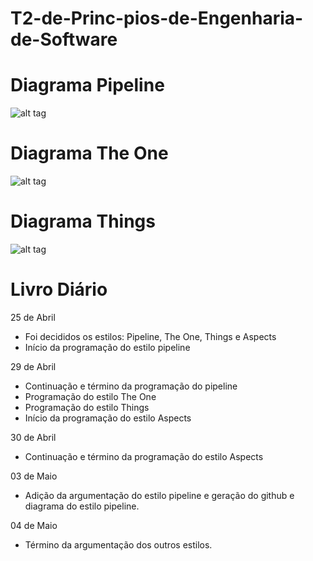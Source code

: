 # T2-de-Princ-pios-de-Engenharia-de-Software

# Diagrama Pipeline
![alt tag](https://raw.githubusercontent.com/HipsterHiken/T2-de-Princ-pios-de-Engenharia-de-Software/master/Diagrama%20Princípios%20de%20Engenharia%20de%20Software%20G1.png)

# Diagrama The One
![alt tag](https://raw.githubusercontent.com/HipsterHiken/T2-de-Princ-pios-de-Engenharia-de-Software/master/DiagramaTheOne.png)

# Diagrama Things
![alt tag](https://raw.githubusercontent.com/HipsterHiken/T2-de-Princ-pios-de-Engenharia-de-Software/master/DiagramaThings.png)

# Livro Diário

25 de Abril

- Foi decididos os estilos: Pipeline, The One, Things e Aspects
- Início da programação do estilo pipeline

29 de Abril

- Continuação e término da programação do pipeline
- Programação do estilo The One
- Programação do estilo Things
- Início da programação do estilo Aspects

30 de Abril

- Continuação e término da programação do estilo Aspects

03 de Maio

- Adição da argumentação do estilo pipeline e geração do github e diagrama do estilo pipeline.

04 de Maio

- Término da argumentação dos outros estilos.
